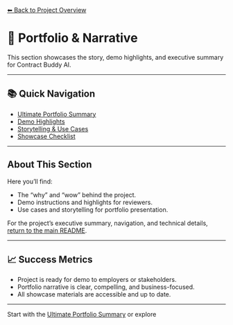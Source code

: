[⬅ Back to Project Overview](../../README.md)

# 🌟 Portfolio & Narrative

This section showcases the story, demo highlights, and executive summary for Contract Buddy AI.

---

## 📚 Quick Navigation

- [Ultimate Portfolio Summary](Ultimate_README.md)
- [Demo Highlights](Demo_Highlights.md)
- [Storytelling & Use Cases](Storytelling.md)
- [Showcase Checklist](Showcase_Checklist.md)

---

## About This Section

Here you’ll find:
- The “why” and “wow” behind the project.
- Demo instructions and highlights for reviewers.
- Use cases and storytelling for portfolio presentation.

For the project’s executive summary, navigation, and technical details, [return to the main README](../../README.md).

---

## 📈 Success Metrics

- Project is ready for demo to employers or stakeholders.
- Portfolio narrative is clear, compelling, and business-focused.
- All showcase materials are accessible and up to date.

---

Start with the [Ultimate Portfolio Summary](Ultimate_README.md) or explore

